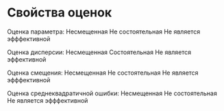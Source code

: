 # Свойства оценок

Оценка параметра:
  Несмещенная
  Не состоятельная
  Не является эфффективной

Оценка дисперсии:
  Несмещенная
  Состоятельная
  Не является эффективной

Оценка смещения:
  Несмещенная
  Не состоятельная
  Не является эфффективной

Оценка среднеквадратичной ошибки:
  Несмещенная
  Не состоятельная
  Не является эфффективной